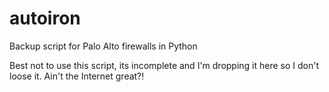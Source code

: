 # autoiron
Backup script for Palo Alto firewalls in Python

Best not to use this script, its incomplete and I'm dropping it here so I don't loose it.
Ain't the Internet great?!
